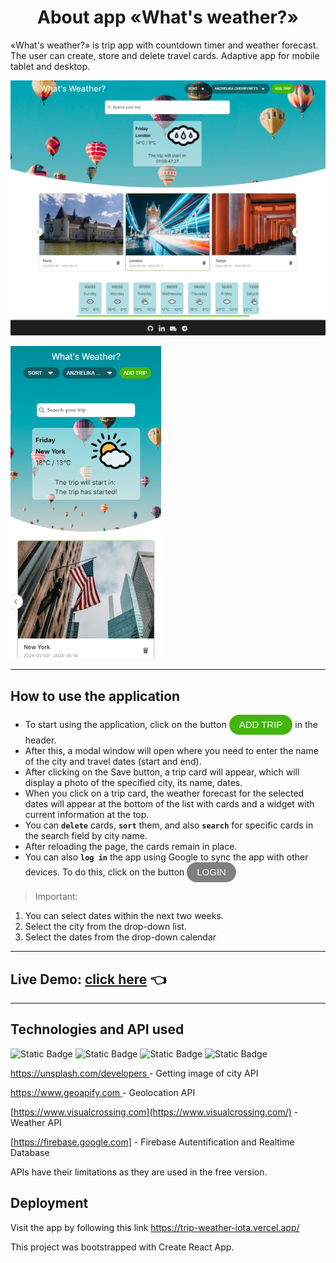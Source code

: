 <h1 align="center">About app «What's weather?»</h1>

«What's weather?» is trip app with countdown timer and weather forecast. The user can create, store and delete travel cards. Adaptive app for mobile tablet and desktop.

<img src="public/snapshots/1.png"></img>

<img src="public/snapshots/2.png" height="500"></img>

---
## How to use the application

- To start using the application, click on the button <button style="color: #fff; cursor: pointer; border: none; border-radius: 100px;font-size: 15px;line-height: 24px; outline: none;padding: 0 16px;text-transform: uppercase;height: 32px; background-color: #44b50c;">Add trip</button> in the header.
- After this, a modal window will open where you need to enter the name of the city and travel dates (start and end).
- After clicking on the Save button, a trip card will appear, which will display a photo of the specified city, its name, dates.
- When you click on a trip card, the weather forecast for the selected dates will appear at the bottom of the list with cards and a widget with current information at the top.
- You can **`delete`** cards, **`sort`** them, and also **`search`** for specific cards in the search field by city name.
- After reloading the page, the cards remain in place.
- You can also **`log in`** the app using Google to sync the app with other devices. 
To do this, click on the button    <button style="color: #fff; cursor: pointer; border: none; border-radius: 100px;font-size: 15px;line-height: 24px; outline: none;padding: 0 16px;text-transform: uppercase;height: 32px; background-color: grey">Login</button>

> Important: 
1. You can select dates within the next two weeks. 
2. Select the city from the drop-down list.
3. Select the dates from the drop-down calendar

---

## Live Demo: [click here](https://drive.google.com/file/d/1XdBEWft-oU3yMGhedLWC6XcXebNbKIcE/view?usp=sharing) 👈

---

 ## Technologies and API used

![Static Badge](https://img.shields.io/badge/react-191970?style=for-the-badge&logo=react) ![Static Badge](https://img.shields.io/badge/redux%20toolkit-808000?style=for-the-badge&logo=redux) ![Static Badge](https://img.shields.io/badge/css-4682B4?style=for-the-badge&logo=css3) ![Static Badge](https://img.shields.io/badge/firebase-9932CC?style=for-the-badge&logo=firebase)


[https://unsplash.com/developers ](https://unsplash.com/developers)  - Getting image of city API

[https://www.geoapify.com ](https://www.geoapify.com/) - Geolocation API

[https://www.visualcrossing.com](https://www.visualcrossing.com/) - Weather API

[https://firebase.google.com] - Firebase Autentification and Realtime Database

APIs have their limitations as they are used in the free version. 

## Deployment

Visit the app by following this link https://trip-weather-iota.vercel.app/

This project was bootstrapped with Create React App.



